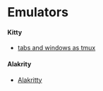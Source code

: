 # Emulators

#### Kitty
  - [tabs and windows as tmux ](https://sw.kovidgoyal.net/kitty/overview/#scrolling)

#### Alakrity
- [Alakritty](https://alacritty.org/)
